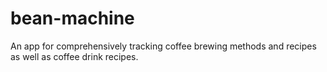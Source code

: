 # bean-machine
An app for comprehensively tracking coffee brewing methods and recipes as well as coffee drink recipes.
